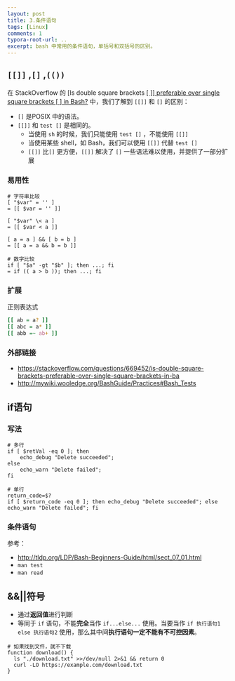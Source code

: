 ```yaml
---
layout: post
title: 3.条件语句
tags: [Linux]
comments: 1
typora-root-url: ..
excerpt: bash 中常用的条件语句，单括号和双括号的区别。
---
```


## `[[]]` ,`[]` ,`(())`

在 StackOverflow 的 [Is double square brackets [[ \]] preferable over single square brackets [ ] in Bash?](https://stackoverflow.com/questions/669452/is-double-square-brackets-preferable-over-single-square-brackets-in-ba) 中，我们了解到 `[[]]` 和 `[]` 的区别：

- `[]` 是POSIX 中的语法。
- `[[]]`  和 `test []` 是相同的。
  - 当使用 `sh` 的时候，我们只能使用 `test []` ，不能使用 `[[]]`  
  - 当使用某些 shell，如 Bash，我们可以使用 `[[]]`  代替 `test []` 
  - `[[]]` 比`[]` 更方便，`[[]]` 解决了 `[]` 一些语法难以使用，并提供了一部分扩展

### 易用性

```shell
# 字符串比较
[ "$var" = '' ] 
= [[ $var = '' ]]

[ "$var" \< a ]
= [[ $var < a ]]

[ a = a ] && [ b = b ]
= [[ a = a && b = b ]]

# 数字比较
if [ "$a" -gt "$b" ]; then ...; fi
= if (( a > b )); then ...; fi
```

### 扩展

正则表达式

```bash
[[ ab = a? ]]
[[ abc = a* ]]
[[ abb =~ ab+ ]]
```

### 外部链接

- https://stackoverflow.com/questions/669452/is-double-square-brackets-preferable-over-single-square-brackets-in-ba
- http://mywiki.wooledge.org/BashGuide/Practices#Bash_Tests

## if语句

### 写法

```shell
# 多行
if [ $retVal -eq 0 ]; then 
	echo_debug "Delete succeeded"; 
else 
	echo_warn "Delete failed"; 
fi

# 单行
return_code=$?
if [ $return_code -eq 0 ]; then echo_debug "Delete succeeded"; else echo_warn "Delete failed"; fi
```

### 条件语句

参考：

- http://tldp.org/LDP/Bash-Beginners-Guide/html/sect_07_01.html
- `man test` 
- `man read`

## &&||符号

- 通过**返回值**进行判断
- 等同于 `if` 语句，不能**完全**当作 `if...else...` 使用。当要当作  `if 执行语句1 else 执行语句2`  使用，那么其中间**执行语句一定不能有不可控因素**。

```shell
# 如果找到文件，就不下载
function download() {
  ls "./download.txt" >>/dev/null 2>&1 && return 0
  curl -LO https://example.com/download.txt
}
```
